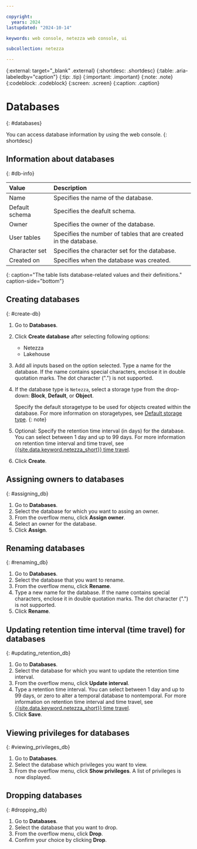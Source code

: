 ```yaml
---

copyright:
  years: 2024
lastupdated: "2024-10-14"

keywords: web console, netezza web console, ui

subcollection: netezza

---
```


{:external: target="_blank" .external}
{:shortdesc: .shortdesc}
{:table: .aria-labeledby="caption"}
{:tip: .tip}
{:important: .important}
{:note: .note}
{:codeblock: .codeblock}
{:screen: .screen}
{:caption: .caption}

# Databases
{: #databases}

You can access database information by using the web console.
{: shortdesc}

## Information about databases
{: #db-info}

|Value          | Description                      |
|:--------------|:---------------------------------|
|Name       | Specifies the name of the database.|
|Default schema | Specifies the deafult schema.|
|Owner          | Specifies the owner of the database.|
|User tables    | Specifies the number of tables that are created in the database.|
|Character set| Specifies the character set for the database.|
|Created on | Specifies when the database was created.|
{: caption="The table lists database-related values and their definitions." caption-side="bottom"}

## Creating databases
{: #create-db}

1. Go to **Databases**.
2. Click **Create database** after selecting following options:
   - Netezza
   - Lakehouse
3. Add all inputs based on the option selected. Type a name for the database.
   If the name contains special characters, enclose it in double quotation marks. The dot character (".") is not supported.
4. If the database type is `Netezza`, select a storage type from the drop-down: **Block**, **Default**, or **Object**.

      Specify the default storagetype to be used for objects created within the database. For more information on storagetypes, see [Default storage type](/docs/netezza?topic=netezza-netezzacossql#netezzacossql_defstortyp).
      {: note}

5. Optional: Specify the retention time interval (in days) for the database.
   You can select between 1 day and up to 99 days.
   For more information on retention time interval and time travel, see [{{site.data.keyword.netezza_short}} time travel](/docs/netezza?topic=netezza-enablingdisabling_tt).
6. Click **Create**.

## Assigning owners to databases
{: #assigning_db}

1. Go to **Databases**.
1. Select the database for which you want to assing an owner.
1. From the overflow menu, click **Assign owner**.
1. Select an owner for the database.
1. Click **Assign**.

## Renaming databases
{: #renaming_db}

1. Go to **Databases**.
1. Select the database that you want to rename.
1. From the overflow menu, click **Rename**.
1. Type a new name for the database.
   If the name contains special characters, enclose it in double quotation marks. The dot character (".") is not supported.
1. Click **Rename**.

## Updating retention time interval (time travel) for databases
{: #updating_retention_db}

1. Go to **Databases**.
1. Select the database for which you want to update the retention time interval.
1. From the overflow menu, click **Update interval**.
1. Type a retention time interval.
   You can select between 1 day and up to 99 days, or zero to alter a temporal database to nontemporal.
   For more information on retention time interval and time travel, see [{{site.data.keyword.netezza_short}} time travel](/docs/netezza?topic=netezza-enablingdisabling_tt).
1. Click **Save**.

## Viewing privileges for databases
{: #viewing_privileges_db}

1. Go to **Databases**.
1. Select the database which privileges you want to view.
1. From the overflow menu, click **Show privileges**.
   A list of privileges is now displayed.

## Dropping databases
{: #dropping_db}

1. Go to **Databases**.
1. Select the database that you want to drop.
1. From the overflow menu, click **Drop**.
1. Confirm your choice by clicking **Drop**.
